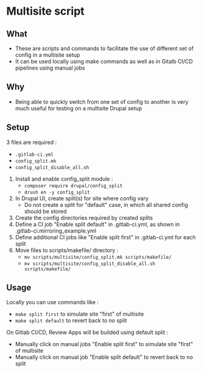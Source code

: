# Multisite script

## What

- These are scripts and commands to facilitate the use of different set of config in a multisite setup
- It can be used locally using make commands as well as in Gitalb CI/CD pipelines using manual jobs 

## Why

- Being able to quickly switch from one set of config to another is very much useful for testing on a multisite Drupal setup

## Setup

3 files are required : 
- `.gitlab-ci.yml`
- `config_split.mk`
- `config_split_disable_all.sh`

1. Install and enable config_split module :
   - `composer require drupal/config_split`
   - `drush en -y config_split`
1. In Drupal UI, create split(s) for site where config vary
   - Do not create a split for "default" case, in which all shared config should be stored
1. Create the config directories required by created splits
1. Define a CI job "Enable split default" in .gitlab-ci.yml, as shown in .gitlab-ci.mirroring_example.yml
1. Define additional CI jobs like "Enable split first" in .gitlab-ci.yml for each split
1. Move files to scripts/makefile/ directory :
   - `mv scripts/multisite/config_split.mk scripts/makefile/`
   - `mv scripts/multisite/config_split_disable_all.sh scripts/makefile/`

## Usage

Locally you can use commands like :
- `make split first` to simulate site "first" of multisite
- `make split default` to revert back to no split

On Gitlab CI/CD, Review Apps will be builded using default split :
- Manually click on manual jobs "Enable split first" to simulate site "first" of multisite
- Manually click on manual job "Enable split default" to revert back to no split

